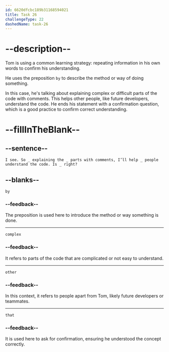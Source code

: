 ```yaml
---
id: 6620dfcbc189b31168594021
title: Task 26
challengeType: 22
dashedName: task-26
---
```


<!--
AUDIO REFERENCE:
Tom: I see. So by explaining the complex parts with comments, I’ll help other people understand the code. Is that right?
-->

# --description--

Tom is using a common learning strategy: repeating information in his own words to confirm his understanding.

He uses the preposition `by` to describe the method or way of doing something.

In this case, he's talking about explaining complex or difficult parts of the code with comments. This helps other people, like future developers, understand the code. He ends his statement with a confirmation question, which is a good practice to confirm correct understanding.

# --fillInTheBlank--

## --sentence--

`I see. So _ explaining the _ parts with comments, I’ll help _ people understand the code. Is _ right?`

## --blanks--

`by`

### --feedback--

The preposition is used here to introduce the method or way something is done.

---

`complex`

### --feedback--

It refers to parts of the code that are complicated or not easy to understand.

---

`other`

### --feedback--

In this context, it refers to people apart from Tom, likely future developers or teammates.

---

`that`

### --feedback--

It is used here to ask for confirmation, ensuring he understood the concept correctly.
